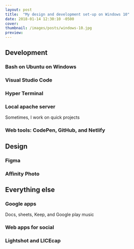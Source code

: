 ```yaml
---
layout: post
title:  "My design and development set-up on Windows 10"
date: 2018-01-14 12:30:10 -0500
cover: 
thumbnail: /images/posts/windows-10.jpg
preview: 
---
```

## Development

### Bash on Ubuntu on Windows

### Visual Studio Code

### Hyper Terminal

### Local apache server
Sometimes, I work on quick projects

### Web tools: CodePen, GitHub, and Netlify

## Design

### Figma

### Affinity Photo

## Everything else

### Google apps
Docs, sheets, Keep, and Google play music

### Web apps for social

### Lightshot and LICEcap
